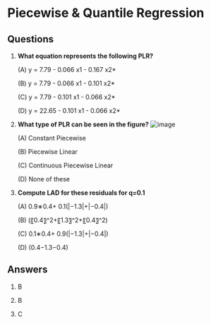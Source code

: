 
# Piecewise & Quantile Regression

## Questions

1. **What equation represents the following PLR?**

    (A) y = 7.79 - 0.066 x1 - 0.167 x2*


    (B) y = 7.79 - 0.066 x1 - 0.101 x2*


    (C) y = 7.79 - 0.101 x1 - 0.066 x2*

    (D) y = 22.65 - 0.101 x1 - 0.066 x2*



1. **What type of PLR can be seen in the figure?**
![image](https://user-images.githubusercontent.com/19512902/175928939-11bff60f-1342-4a7b-8111-c8b467effb42.png)

    (A) Constant Piecewise


    (B) Piecewise Linear


    (C) Continuous Piecewise Linear


    (D) None of these


1. **Compute LAD for these residuals for q=0.1**


    (A) 0.9∗0.4+ 0.1(|−1.3|+|−0.4|)

    (B) (〖0.4〗^2+〖1.3〗^2+〖0.4〗^2)

    (C) 0.1∗0.4+ 0.9(|−1.3|+|−0.4|)

    (D) (0.4−1.3−0.4)


## Answers

1. B

1. B

1. C

